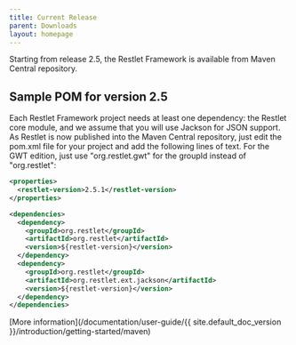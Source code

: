 ```yaml
---
title: Current Release
parent: Downloads
layout: homepage
---
```


Starting from release 2.5, the Restlet Framework is available from Maven Central repository.

## Sample POM for version 2.5
Each Restlet Framework project needs at least one dependency: the Restlet core module, and we assume that you will use Jackson for JSON support. As Restlet is now published into the Maven Central repository, just edit the pom.xml file for your project and add the following lines of text. For the GWT edition, just use "org.restlet.gwt" for the groupId instead of "org.restlet":

```xml
<properties>
  <restlet-version>2.5.1</restlet-version>
</properties>

<dependencies>
  <dependency>
    <groupId>org.restlet</groupId>
    <artifactId>org.restlet</artifactId>
    <version>${restlet-version}</version>
  </dependency>
  <dependency>
    <groupId>org.restlet</groupId>
    <artifactId>org.restlet.ext.jackson</artifactId>
    <version>${restlet-version}</version>
  </dependency>
</dependencies>
```
[More information](/documentation/user-guide/{{ site.default_doc_version }}/introduction/getting-started/maven)
